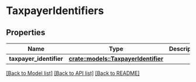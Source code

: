 # TaxpayerIdentifiers

## Properties

Name | Type | Description | Notes
------------ | ------------- | ------------- | -------------
**taxpayer_identifier** | [**crate::models::TaxpayerIdentifier**](TaxpayerIdentifier.md) |  | 

[[Back to Model list]](../README.md#documentation-for-models) [[Back to API list]](../README.md#documentation-for-api-endpoints) [[Back to README]](../README.md)


